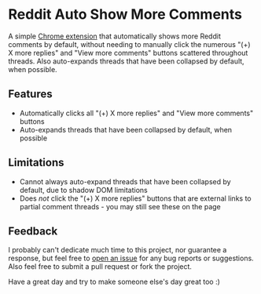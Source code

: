 # Reddit Auto Show More Comments

A simple [Chrome extension](https://chromewebstore.google.com/detail/reddit-auto-show-more-com/bhampaflpobmpgmaoccpdbdkeaoacoai) that automatically shows more Reddit comments by default, without needing to manually click the numerous "(+) X more replies" and "View more comments" buttons scattered throughout threads. Also auto-expands threads that have been collapsed by default, when possible.

## Features

- Automatically clicks all "(+) X more replies" and "View more comments" buttons
- Auto-expands threads that have been collapsed by default, when possible

## Limitations

- Cannot always auto-expand threads that have been collapsed by default, due to shadow DOM limitations
- Does *not* click the "(+) X more replies" buttons that are external links to partial comment threads - you may still see these on the page

## Feedback

I probably can't dedicate much time to this project, nor guarantee a response, but feel free to [open an issue](https://github.com/alythobani/reddit-auto-show-more-comments-chrome/issues) for any bug reports or suggestions. Also feel free to submit a pull request or fork the project.

Have a great day and try to make someone else's day great too :)
